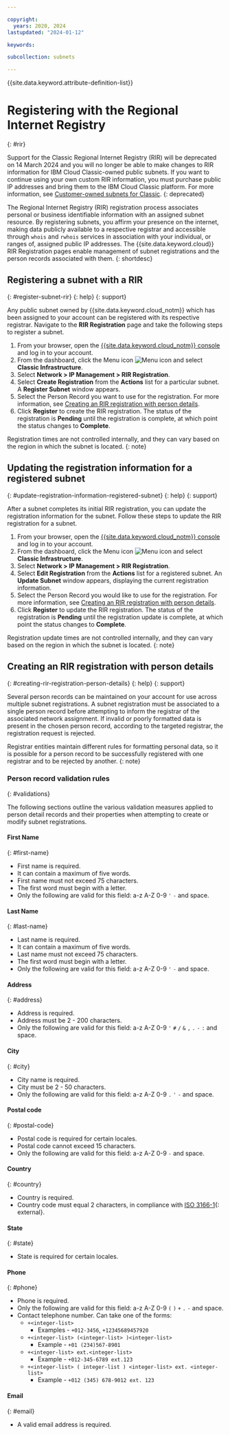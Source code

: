```yaml
---

copyright:
  years: 2020, 2024
lastupdated: "2024-01-12"

keywords:

subcollection: subnets

---
```


{{site.data.keyword.attribute-definition-list}}

# Registering with the Regional Internet Registry
{: #rir}

Support for the Classic Regional Internet Registry (RIR) will be deprecated on 14 March 2024 and you will no longer be able to make changes to RIR information 
for IBM Cloud Classic-owned public subnets. If you want to continue using your own custom RIR information, you must purchase public IP addresses and bring them to the IBM Cloud Classic platform. For more information, see [Customer-owned subnets for Classic](). 
{: deprecated}

The Regional Internet Registry (RIR) registration process associates personal or business identifiable information with an assigned subnet resource. By registering subnets, you affirm your presence on the internet, making data publicly available to a respective registrar and accessible through `whois` and `rwhois` services in association with your individual, or ranges of, assigned public IP addresses. The {{site.data.keyword.cloud}} RIR Registration pages enable management of subnet registrations and the person records associated with them.
{: shortdesc}

## Registering a subnet with a RIR
{: #register-subnet-rir}
{: help}
{: support}

Any public subnet owned by {{site.data.keyword.cloud_notm}} which has been assigned to your account can be registered with its respective registrar. Navigate to the **RIR Registration** page and take the following steps to register a subnet.

1. From your browser, open the [{{site.data.keyword.cloud_notm}} console](https://{DomainName}/) and log in to your account.
1. From the dashboard, click the Menu icon ![Menu icon](../../icons/icon_hamburger.svg) and select **Classic Infrastructure**.
1. Select **Network > IP Management > RIR Registration**.
1. Select **Create Registration** from the **Actions** list for a particular subnet. A **Register Subnet** window appears.
1. Select the Person Record you want to use for the registration. For more information, see [Creating an RIR registration with person details](#creating-rir-registration-person-details).
1. Click **Register** to create the RIR registration. The status of the registration is **Pending** until the registration is complete, at which point the status changes to **Complete**.

Registration times are not controlled internally, and they can vary based on the region in which the subnet is located.
{: note}

## Updating the registration information for a registered subnet
{: #update-registration-information-registered-subnet}
{: help}
{: support}

After a subnet completes its initial RIR registration, you can update the registration information for the subnet. Follow these steps to update the RIR registration for a subnet.

1. From your browser, open the [{{site.data.keyword.cloud_notm}} console](https://{DomainName}/) and log in to your account.
1. From the dashboard, click the Menu icon ![Menu icon](../../icons/icon_hamburger.svg) and select **Classic Infrastructure**.
1. Select **Network > IP Management > RIR Registration**.
1. Select **Edit Registration** from the **Actions** list for a registered subnet. An **Update Subnet** window appears, displaying the current registration information.
1. Select the Person Record you would like to use for the registration. For more information, see [Creating an RIR registration with person details](#creating-rir-registration-person-details).
1. Click **Register** to update the RIR registration. The status of the registration is **Pending** until the registration update is complete, at which point the status changes to **Complete**.

Registration update times are not controlled internally, and they can vary based on the region in which the subnet is located.
{: note}

## Creating an RIR registration with person details
{: #creating-rir-registration-person-details}
{: help}
{: support}

Several person records can be maintained on your account for use across multiple subnet registrations. A subnet registration must be associated to a single person record before attempting to inform the registrar of the associated network assignment. If invalid or poorly formatted data is present in the chosen person record, according to the targeted registrar, the registration request is rejected.

Registrar entities maintain different rules for formatting personal data, so it is possible for a person record to be successfully registered with one registrar and to be rejected by another.
{: note}

### Person record validation rules
{: #validations}

The following sections outline the various validation measures applied to person detail records and their properties when attempting to create or modify subnet registrations.

#### First Name
{: #first-name}

* First name is required.
* It can contain a maximum of five words.
* First name must not exceed 75 characters.
* The first word must begin with a letter.
* Only the following are valid for this field: a-z A-Z 0-9 `'` `-` and space.

#### Last Name
{: #last-name}

* Last name is required.
* It can contain a maximum of five words.
* Last name must not exceed 75 characters.
* The first word must begin with a letter.
* Only the following are valid for this field: a-z A-Z 0-9 `'` `-` and space.

#### Address
{: #address}

* Address is required.
* Address must be 2 - 200 characters.
* Only the following are valid for this field: a-z A-Z 0-9 `'` `#` `/` `&` `,` `.` `-` `:` and space.

#### City
{: #city}

* City name is required.
* City must be 2 - 50 characters.
* Only the following are valid for this field: a-z A-Z 0-9 `.` `'` `-` and space.

#### Postal code
{: #postal-code}

* Postal code is required for certain locales.
* Postal code cannot exceed 15 characters.
* Only the following are valid for this field: a-z A-Z 0-9 `-` and space.

#### Country
{: #country}

* Country is required.
* Country code must equal 2 characters, in compliance with [ISO 3166-1](https://www.nro.net/list-of-country-codes-and-rirs-ordered-by-country-code){: external}.

#### State
{: #state}

* State is required for certain locales.

#### Phone
{: #phone}

* Phone is required.
* Only the following are valid for this field: a-z A-Z 0-9 `(` `)` `+` `.` `-` and space.
* Contact telephone number. Can take one of the forms:
    * `+<integer-list>`
        * Examples - `+012-3456`, `+12345689457920`
    * `+<integer-list> (<integer-list> )<integer-list>`
        * Example - `+01 (234)567-8901`
    * `+<integer-list> ext.<integer-list>`
        * Example - `+012-345-6789 ext.123`
    * `+<integer-list> ( integer-list ) <integer-list> ext. <integer-list>`
        * Example - `+012 (345) 678-9012 ext. 123`

#### Email
{: #email}

* A valid email address is required.
